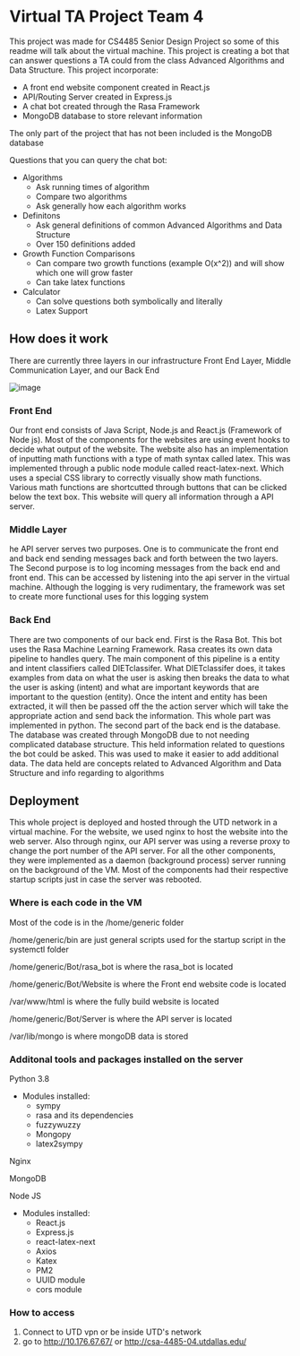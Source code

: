 # Virtual TA Project Team 4

This project was made for CS4485 Senior Design Project so some of this readme will talk about the virtual machine. This project is creating a bot that can answer questions a TA could from the class Advanced Algorithms and Data Structure. This project incorporate:

* A front end website component created in React.js
* API/Routing Server created in Express.js
* A chat bot created through the Rasa Framework
* MongoDB database to store relevant information

The only part of the project that has not been included is the MongoDB database

Questions that you can query the chat bot:

 * Algorithms
     * Ask running times of algorithm
     * Compare two algorithms
     * Ask generally how each algorithm works
 * Definitons
     * Ask general definitions of common Advanced Algorithms and Data Structure
     * Over 150 definitions added 
 * Growth Function Comparisons
     * Can compare two growth functions (example O(x^2)) and will show which one will grow faster
     * Can take latex functions
 * Calculator
     * Can solve questions both symbolically and literally
     * Latex Support

## How does it work

There are currently three layers in our infrastructure Front End Layer, Middle Communication Layer, and our Back End 

![image](https://user-images.githubusercontent.com/87556821/206939350-692644fa-8256-4ec1-b491-eb14110a3125.png)

### Front End

Our front end consists of  Java Script, Node.js and React.js (Framework of Node js). Most of the components for the websites are using event hooks to decide what output of the website. The website also has an implementation of inputting math functions with a type of math syntax called latex. This was implemented through a public node module called react-latex-next. Which uses a special CSS library to correctly visually show math functions. Various math functions are shortcutted through buttons that can be clicked below the text box. This website will query all information through a API server.

### Middle Layer

he API server serves two purposes. One is to communicate the front end and back end sending messages back and forth between the two layers. The Second purpose is to log incoming messages from the back end and front end. This can be accessed by listening into the api server in the virtual machine. Although the logging is very rudimentary, the framework was set to create more functional uses for this logging system

### Back End 

There are two components of our back end. First is the Rasa Bot. This bot uses the Rasa Machine Learning Framework. Rasa creates its own data pipeline to handles query. The main component of this pipeline is a entity and intent classifiers called DIETclassifer. What DIETclassifer does, it takes examples from data on what the user is asking then breaks the data to what the user is asking (intent) and what are important keywords that are important to the question (entity). Once the intent and entity has been extracted, it will then be passed off the the action server which will take the appropriate action and send back the information. This whole part was implemented in python. The second part of the back end is the database. The database was created through MongoDB due to not needing complicated database structure. This held information related to questions the bot could be asked. This was used to make it easier to add  additional data. The data held are concepts related to Advanced Algorithm and Data Structure and info regarding to algorithms


## Deployment

This whole project is deployed and hosted through the UTD network in a virtual machine. For the website, we used nginx to host the website into the web server. Also through nginx, our API server was using a reverse proxy to change the port number of the API server. For all the other components, they were implemented as a daemon (background process) server running on the background of the VM. Most of the components had their respective startup scripts just in case the server was rebooted.

### Where is each code in the VM

Most of the code is in the /home/generic folder

/home/generic/bin are just general scripts used for the startup script in the systemctl folder

/home/generic/Bot/rasa_bot is where the rasa_bot is located

/home/generic/Bot/Website is where the Front end website code is located

/var/www/html is where the fully build website is located

/home/generic/Bot/Server is where the API server is located

/var/lib/mongo is where mongoDB data is stored

### Additonal tools and packages installed on the server

Python 3.8
* Modules installed:
    * sympy
    * rasa and its dependencies
    * fuzzywuzzy
    * Mongopy
    * latex2sympy 

Nginx 

MongoDB

Node JS
* Modules installed:
    * React.js
    * Express.js
    * react-latex-next
    * Axios
    * Katex
    * PM2
    * UUID module
    * cors module

### How to access
1. Connect to UTD vpn or be inside UTD's network
2. go to http://10.176.67.67/ or http://csa-4485-04.utdallas.edu/

